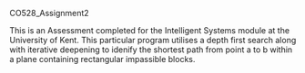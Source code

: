 CO528_Assignment2

This is an Assessment completed for the Intelligent Systems module at the University of Kent. This particular program utilises a depth first search along with iterative deepening to idenify the shortest path from point a to b within a plane containing rectangular impassible blocks.
